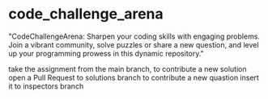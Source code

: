 # code_challenge_arena
"CodeChallengeArena: Sharpen your coding skills with engaging problems. Join a vibrant community, solve puzzles or share a new question, and level up your programming prowess in this dynamic repository."

take the assignment from the main branch, 
to contribute a new solution open a Pull Request to solutions branch
to contribute a new quastion insert it to inspectors branch
